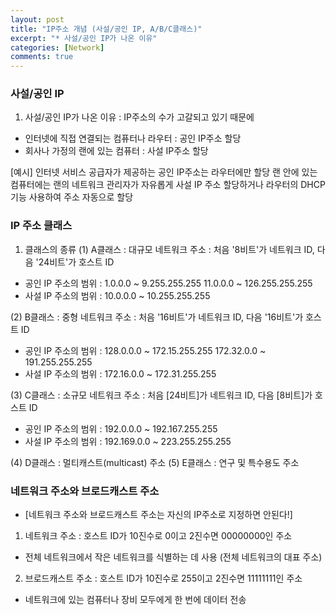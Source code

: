```yaml
---
layout: post
title: "IP주소 개념 (사설/공인 IP, A/B/C클래스)"
excerpt: "* 사설/공인 IP가 나온 이유"
categories: [Network]
comments: true
---
```





### 사설/공인 IP

1) 사설/공인 IP가 나온 이유 
: IP주소의 수가 고갈되고 있기 때문에 
- 인터넷에 직접 연결되는 컴퓨터나 라우터 : 공인 IP주소 할당
- 회사나 가정의 랜에 있는 컴퓨터 : 사설 IP주소 할당 

[예시]
인터넷 서비스 공급자가 제공하는 공인 IP주소는 라우터에만 할당
랜 안에 있는 컴퓨터에는 랜의 네트워크 관리자가 자유롭게 사설 IP 주소 할당하거나 라우터의 DHCP 기능 사용하여 주소 자동으로 할당 




### IP 주소 클래스 

1) 클래스의 종류 
(1) A클래스 : 대규모 네트워크 주소 
: 처음 '8비트'가 네트워크 ID, 다음 '24비트'가 호스트 ID
- 공인 IP 주소의 범위 : 1.0.0.0 ~ 9.255.255.255
                       11.0.0.0 ~ 126.255.255.255
- 사설 IP 주소의 범위 : 10.0.0.0 ~ 10.255.255.255 

(2) B클래스 : 중형 네트워크 주소
: 처음 '16비트'가 네트워크 ID, 다음 '16비트'가 호스트 ID
- 공인 IP 주소의 범위 : 128.0.0.0 ~ 172.15.255.255
                       172.32.0.0 ~ 191.255.255.255
- 사설 IP 주소의 범위 : 172.16.0.0 ~ 172.31.255.255 


(3) C클래스 : 소규모 네트워크 주소 
: 처음 [24비트]가 네트워크 ID, 다음 [8비트]가 호스트 ID 
- 공인 IP 주소의 범위 : 192.0.0.0 ~ 192.167.255.255
- 사설 IP 주소의 범위 : 192.169.0.0 ~ 223.255.255.255 

(4) D클래스 : 멀티캐스트(multicast) 주소 
(5) E클래스 : 연구 및 특수용도 주소 




### 네트워크 주소와 브로드캐스트 주소 
- [네트워크 주소와 브로드캐스트 주소는 자신의 IP주소로 지정하면 안된다!]

1) 네트워크 주소 
: 호스트 ID가 10진수로 0이고 2진수면 00000000인 주소 
- 전체 네트워크에서 작은 네트워크를 식별하는 데 사용 (전체 네트워크의 대표 주소)

2) 브로드캐스트 주소 
: 호스트 ID가 10진수로 255이고 2진수면 11111111인 주소 
- 네트워크에 있는 컴퓨터나 장비 모두에게 한 번에 데이터 전송 





